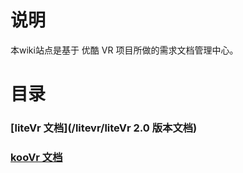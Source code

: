 # 说明
本wiki站点是基于 优酷 VR 项目所做的需求文档管理中心。

# 目录

### [liteVr 文档](/litevr/liteVr 2.0 版本文档)

### [kooVr 文档](/koovr/)
